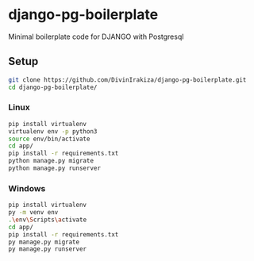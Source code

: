 # django-pg-boilerplate
Minimal boilerplate code for DJANGO with Postgresql



## Setup

```bash
git clone https://github.com/DivinIrakiza/django-pg-boilerplate.git
cd django-pg-boilerplate/
```


### Linux
```bash
pip install virtualenv 
virtualenv env -p python3
source env/bin/activate
cd app/
pip install -r requirements.txt
python manage.py migrate
python manage.py runserver
```

### Windows
```bash
pip install virtualenv 
py -m venv env
.\env\Scripts\activate
cd app/
pip install -r requirements.txt
py manage.py migrate
py manage.py runserver
```